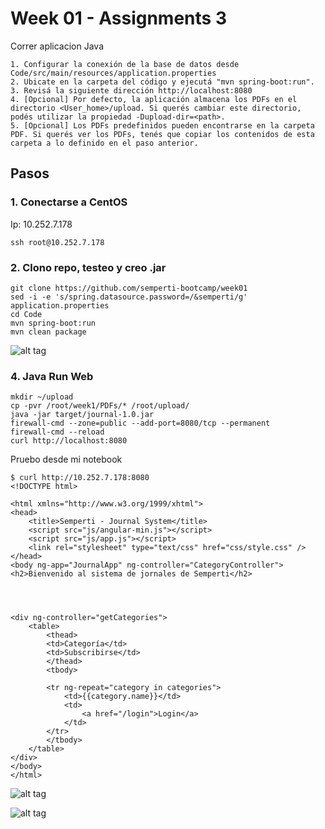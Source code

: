 # Week 01 - Assignments 3
Correr aplicacion Java

	1. Configurar la conexión de la base de datos desde Code/src/main/resources/application.properties
	2. Ubicate en la carpeta del código y ejecutá "mvn spring-boot:run".
	3. Revisá la siguiente dirección http://localhost:8080
	4. [Opcional] Por defecto, la aplicación almacena los PDFs en el directorio <User_home>/upload. Si querés cambiar este directorio, podés utilizar la propiedad -Dupload-dir=<path>.
	5. [Opcional] Los PDFs predefinidos pueden encontrarse en la carpeta PDF. Si querés ver los PDFs, tenés que copiar los contenidos de esta carpeta a lo definido en el paso anterior.

## Pasos

### 1. Conectarse a CentOS 

 Ip: 10.252.7.178

```
ssh root@10.252.7.178
```

### 2. Clono repo, testeo y creo .jar 

```
git clone https://github.com/semperti-bootcamp/week01
sed -i -e 's/spring.datasource.password=/&semperti/g' application.properties
cd Code
mvn spring-boot:run
mvn clean package
```

![alt tag](https://raw.githubusercontent.com/semperti-bootcamp/sre-bootcamp-ga-20190805/w1a3-java/images/java-test.png "java-test")

### 4. Java Run Web

```
mkdir ~/upload
cp -pvr /root/week1/PDFs/* /root/upload/
java -jar target/journal-1.0.jar
firewall-cmd --zone=public --add-port=8080/tcp --permanent
firewall-cmd --reload
curl http://localhost:8080
```
Pruebo desde mi notebook

```
$ curl http://10.252.7.178:8080
<!DOCTYPE html>

<html xmlns="http://www.w3.org/1999/xhtml">
<head>
    <title>Semperti - Journal System</title>
    <script src="js/angular-min.js"></script>
    <script src="js/app.js"></script>
    <link rel="stylesheet" type="text/css" href="css/style.css" />
</head>
<body ng-app="JournalApp" ng-controller="CategoryController">
<h2>Bienvenido al sistema de jornales de Semperti</h2>




<div ng-controller="getCategories">
    <table>
        <thead>
        <td>Categoría</td>
        <td>Subscribirse</td>
        </thead>
        <tbody>

        <tr ng-repeat="category in categories">
            <td>{{category.name}}</td>
            <td>
                <a href="/login">Login</a>
            </td>
        </tr>
        </tbody>
    </table>
</div>
</body>
</html>
```

![alt tag](https://raw.githubusercontent.com/semperti-bootcamp/sre-bootcamp-ga-20190805/w1a3-java/images/java-run-web.png "java-web")

![alt tag](https://raw.githubusercontent.com/semperti-bootcamp/sre-bootcamp-ga-20190805/w1a3-java/images/java-run-pdf.png "java-web-pdf")

